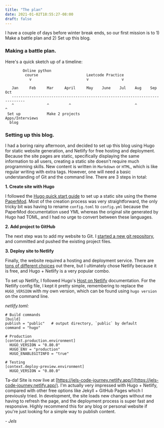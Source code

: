 ```yaml
---
title: "The plan"
date: 2021-01-02T18:55:27-08:00
draft: false
---
```

I have a couple of days before winter break ends, so our first mission is to 1) Make a battle plan and 2) Set up this blog.
### Making a battle plan.
Here's a quick sketch up of a timeline:
~~~text
        Online python
         course		                 Leetcode Practice
           v 			             v               v      

   Jan     Feb     Mar     April     May    June    Jul    Aug    Sep    Oct
   ----------------------------------------------------------------------------
   ^               ^         ^             		           ^              ^
 Set up            Make 2 projects			                Apps/Interviews
  blog
~~~

### Setting up this blog.
  
  I had a boring rainy afternoon, and decided to set up this blog using Hugo for static website generation, and Netlify for free hosting and deployment. Because the site pages are static, specifically displaying the same information to all users, creating a static site doesn't require much programming skills. New content is written in `Markdown` or `HTML`, which is like regular writing with extra tags. However, one will need a basic understanding of Git and the command line. There are 3 steps in total:
   
  **1. Create site with Hugo**

  I followed the [Hugo quick start guide](https://gohugo.io/getting-started/quick-start/) to set up a static site using the theme [PaperMod](https://themes.gohugo.io/hugo-papermod/). Most of the creation process was very straightforward, the only tricky bit was having to rename `config.toml` to `config.yml` because the PaperMod documentation used YML whereas the original site generated by Hugo had TOML, and I had no urge to convert between these languages.

  **2. Add project to GitHub**

  The next step was to add my website to Git.  I [started a new git repository](https://kbroman.org/github_tutorial/pages/init.html), and committed and pushed the existing project files.

  **3. Deploy site to Netlify**

  Finally, the website required a hosting and deployment service. There are [tons of different choices](https://gohugo.io/hosting-and-deployment/) out there, but I ultimately chose Netlify because it is free, and Hugo + Netlify is a very popular combo.

  To set up Netlify, I followed Hugo's [Host on Netlify](https://gohugo.io/hosting-and-deployment/hosting-on-netlify/) documentation. For the Netlify config file, I kept it pretty simple, remembering to replace the `HUGO_VERSION` with my own version, which can be found using `hugo version` on the command line.

  *netlify.toml:*
  ```
  # Build commands
  [build]
  publish = "public"   # output directory, `public` by default
  command = "hugo"

  # Production
  [context.production.environment]
    HUGO_VERSION = "0.80.0"
    HUGO_ENV = "production"
    HUGO_ENABLEGITINFO = "true"

  # Testing
  [context.deploy-preview.environment]
    HUGO_VERSION = "0.80.0"
  ```
  Ta-da! Site is now live at [https://jels-code-journey.netlify.app/](https://jels-code-journey.netlify.app/). I'm actually very impressed with Hugo + Netlify, compared with other free options like Jekyll + GitHub Pages which I previously tried. In development, the site loads new changes without me having to refresh the page, and the deployment process is super fast and responsive. Highly recommend this for any blog or personal website if you're just looking for a simple way to publish content.

*- Jels*
